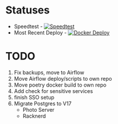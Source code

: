 # Statuses
* Speedtest - [![Speedtest](https://github.com/jnstockley/infrastructure/actions/workflows/speedtest.yaml/badge.svg)](https://github.com/jnstockley/infrastructure/actions/workflows/speedtest.yaml)
* Most Recent Deploy - [![Docker Deploy](https://github.com/jnstockley/infrastructure/actions/workflows/deploy.yml/badge.svg)](https://github.com/jnstockley/infrastructure/actions/workflows/deploy.yml)

# TODO
1. Fix backups, move to Airflow
2. Move Airflow deploy/scripts to own repo
3. Move poetry docker build to own repo
4. Add check for sensitive services
5. finish SSO setup
6. Migrate Postgres to V17
   - Photo Server
   - Racknerd
